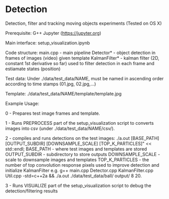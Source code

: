 # Detection
Detection, filter and tracking moving objects experiments (Tested on OS X)

Prerequisite:
G++
Jupyter (https://jupyter.org)

Main interface:
setup_visualization.ipynb

Code structure:
main.cpp - main pipeline
Detector* - object detection in frames of images (video) given template
KalmanFilter* - kalman filter (2D, constant 1st derivative so far) used to filter detection in each frame and estiamate states (position)

Test data:
Under ./data/test_data/NAME, must be named in ascending order according to time stamps (01.jpg, 02.jpg,...)

Template:
./data/test_data/NAME/template/template.jpg


Example Usage:
 
0 - Prepares test image frames and template.

1 - Runs PREPROCESS part of the setup_visualization script to converts images into csv (under ./data/test_data/NAME/csv/).

2 - compiles and runs detections on the test images:
     ./a.out [BASE_PATH] [OUTPUT_SUBDIR] [DOWNSAMPLE_SCALE] [TOP_K_PARTICLES]" << std::endl;
       BASE_PATH - where test images and templates are stored
       OUTPUT_SUBDIR - subdirectory to store outputs
       DOWNSAMPLE_SCALE - scale to downsample images and templates
       TOP_K_PARTICLES - the number of top convolution response pixels used to improve detection and initialize KalmanFilter
     e.g. g++ main.cpp Detector.cpp KalmanFilter.cpp Util.cpp  -std=c++2a && ./a.out ./data/test_data/ball/ output/ 8 20.
     
3 - Runs VISUALIZE part of the setup_visualization script to debug the detection/filtering results

